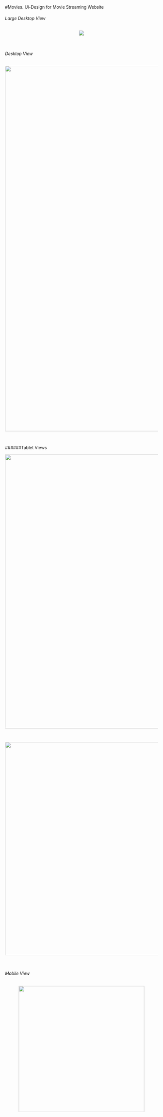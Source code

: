 #Movies.
Ui-Design for Movie Streaming Website 

###### Large Desktop View

<p align="center">
<img src="images/Desktop View.png">
</p>
<br>

###### Desktop View
<p align="center">
<img src="images/Tablet View.png" width="1200px">
</p>
<br>

######Tablet Views
<p align="center">
<img src="images/900.png" width="900px">
</p>

<br>

<p align="center" >
<img src="images/700px.png" width="700px">
</p>

<br>

###### Mobile View
<p align="center" >
<img src="images/Mobile View.png" width="414px">
</p>